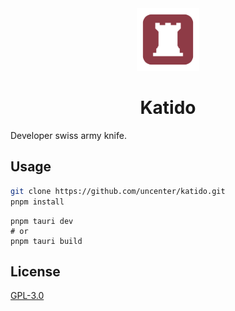 <div align="center">
  <img src="./public/icon.svg" width="100" />
  <h1>Katido</h1>
</div>

Developer swiss army knife.

## Usage

```sh
git clone https://github.com/uncenter/katido.git
pnpm install
```

```
pnpm tauri dev
# or
pnpm tauri build
```

## License

[GPL-3.0](LICENSE)
